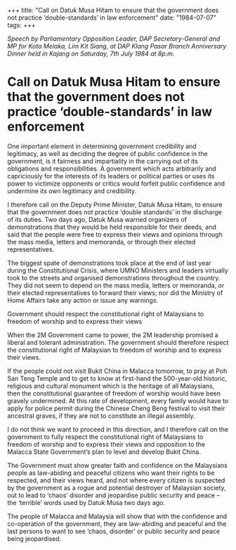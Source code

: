 +++ 
title: "Call on Datuk Musa Hitam to ensure that the government does not practice ‘double-standards’ in law enforcement"
date: "1984-07-07"
tags:
+++

_Speech by Parliamentary Opposition Leader, DAP Secretary-General and MP for Kota Melaka, Lim Kit Siang, at DAP Klang Pasar Branch Anniversary Dinner held in Kajang on Saturday, 7th July 1984 at 8p.m._

# Call on Datuk Musa Hitam to ensure that the government does not practice ‘double-standards’ in law enforcement

One important element in determining government credibility and legitimacy, as well as deciding the degree of public confidence in the government, is it fairness and impartiality in the carrying out of its obligations and responsibilities. A government which acts arbitrarily and capriciously for the interests of its leaders or political parties or uses its power to victimize opponents or critics would forfeit public confidence and undermine its own legitimacy and credibility.</u>

I therefore call on the Deputy Prime Minister, Datuk Musa Hitam, to ensure that the government does not practice ‘double standards’ in the discharge of its duties. Two days ago, Datuk Musa warned organizers of demonstrations that they would be held responsible for their deeds, and said that the people were free to express their views and opinions through the mass media, letters and memoranda, or through their elected representatives.

The biggest spate of demonstrations took place at the end of last year during the Constitutional Crisis, where UMNO Ministers and leaders virtually took to the streets and organised demonstrations throughout the country. They did not seem to depend on the mass media, letters or memoranda, or their elected representatives to forward their views; nor did the Ministry of Home Affairs take any action or issue any warnings.

Government should respect the constitutional right of Malaysians to freedom of worship and to express their views

When the 2M Government came to power, the 2M leadership promised a liberal and tolerant administration. The government should therefore respect the constitutional right of Malaysian to freedom of worship and to express their views.

If the people could not visit Bukit China in Malacca tomorrow, to pray at Poh San Teng Temple and to get to know at first-hand the 500-year-old historic, religious and cultural monument which is the heritage of all Malaysians, then the constitutional guarantee of freedom of worship would have been gravely undermined. At this rate of development, every family would have to apply for police permit during the Chinese Cheng Beng festival to visit their ancestral graves, if they are not to constitute an illegal assembly.

I do not think we want to proceed in this direction, and I therefore call on the government to fully respect the constitutional right of Malaysians to freedom of worship and to express their views and opposition to the Malacca State Government’s plan to level and develop Bukit China. 

The Government must show greater faith and confidence on the Malaysians people as law-abiding and peaceful citizens who want their rights to be respected, and their views heard, and not where every citizen is suspected by the government as a rogue and potential destroyer of Malaysian society, out to lead to ‘chaos’ disorder and jeopardise public security and peace – the ‘terrible’ words used by Datuk Musa two days ago. 

The people of Malacca and Malaysia will show that with the confidence and co-operation of the government, they are law-abiding and peaceful and the last persons to want to see ‘chaos, disorder’ or public security and peace being jeopardised.
 
